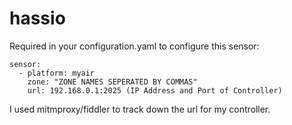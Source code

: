 # hassio
Required in your configuration.yaml to configure this sensor:

```
sensor:
  - platform: myair
    zone: "ZONE NAMES SEPERATED BY COMMAS"
    url: 192.168.0.1:2025 (IP Address and Port of Controller)
```
I used mitmproxy/fiddler to track down the url for my controller.
